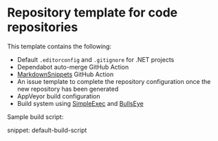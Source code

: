 # Repository template for code repositories

This template contains the following:

- Default `.editorconfig` and `.gitignore` for .NET projects
- Dependabot auto-merge GitHub Action
- [MarkdownSnippets](https://github.com/SimonCropp/MarkdownSnippets) GitHub Action
- An issue template to complete the repository configuration once the new repository has been generated
- AppVeyor build configuration
- Build system using [SimpleExec](https://github.com/adamralph/simple-exec/) and [BullsEye](https://github.com/adamralph/bullseye)

Sample build script:

snippet: default-build-script
